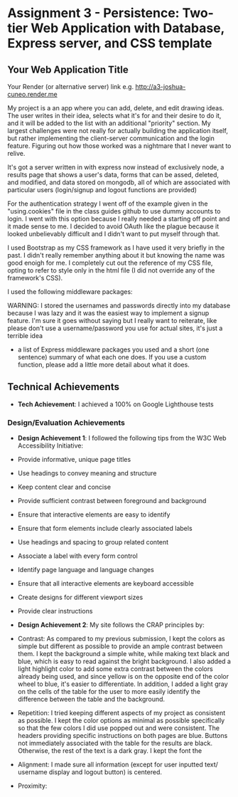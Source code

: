 Assignment 3 - Persistence: Two-tier Web Application with Database, Express server, and CSS template
===
## Your Web Application Title

Your Render (or alternative server) link e.g. http://a3-joshua-cuneo.render.me


My project is a an app where you can add, delete, and edit drawing ideas. The user writes in their idea, selects what it's for and their desire to do it, and it will be added to the list with an additional "priority" section. My largest challenges were not really for actually building the application itself, but rather implementing the client-server communication and the login feature. Figuring out how those worked was a nightmare that I never want to relive.

It's got a server written in with express now instead of exclusively node, a results page that shows a user's data, forms that can be assed, deleted, and modified, and data stored on mongodb, all of which are associated with particular users (login/signup and logout functions are provided)

For the authentication strategy I went off of the example given in the "using.cookies" file in the class guides github to use dummy accounts to login. I went with this option because I really needed a starting off point and it made sense to me. I decided to avoid OAuth like the plague because it looked unbelievably difficult and I didn't want to put myself through that.

I used Bootstrap as my CSS framework as I have used it very briefly in the past. I didn't really remember anything about it but knowing the name was good enoigh for me. I completely cut out the reference of my CSS file, opting to refer to style only in the html file (I did not override any of the framework's CSS).

I used the following middleware packages:

WARNING: I stored the usernames and passwords directly into my database because I was lazy and it was the easiest way to implement a signup feature. I'm sure it goes without saying but I really want to reiterate, like please don't use a username/password you use for actual sites, it's just a terrible idea

- a list of Express middleware packages you used and a short (one sentence) summary of what each one does. If you use a custom function, please add a little more detail about what it does.

## Technical Achievements
- **Tech Achievement**: I achieved a 100% on Google Lighthouse tests

### Design/Evaluation Achievements
- **Design Achievement 1**: I followed the following tips from the W3C Web Accessibility Initiative:

- Provide informative, unique page titles
- Use headings to convey meaning and structure
- Keep content clear and concise
- Provide sufficient contrast between foreground and background
- Ensure that interactive elements are easy to identify
- Ensure that form elements include clearly associated labels
- Use headings and spacing to group related content
- Associate a label with every form control
- Identify page language and language changes
- Ensure that all interactive elements are keyboard accessible
- Create designs for different viewport sizes
- Provide clear instructions

- **Design Achievement 2**: My site follows the CRAP principles by:

- Contrast: As compared to my previous submission, I kept the colors as simple but different as possible to provide an ample contrast between them. I kept the background a simple white, while making text black and blue, which is easy to read against the bright background. I also added a light highlight color to add some extra contrast between the colors already being used, and since yellow is on the opposite end of the color wheel to blue, it's easier to differentiate. In addition, I added a light gray on the cells of the table for the user to more easily identify the difference between the table and the background.

- Repetition: I tried keeping different aspects of my project as consistent as possible. I kept the color options as minimal as possible specifically so that the few colors I did use popped out and were consistent. The headers providing specific instructions on both pages are blue. Buttons not immediately associated with the table for the results are black. Otherwise, the rest of the text is a dark gray. I kept the font the 

- Alignment: I made sure all information (except for user inputted text/ username display and logout button) is centered. 

- Proximity: